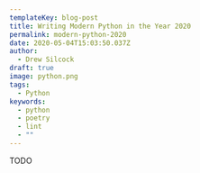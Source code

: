 ```yaml
---
templateKey: blog-post
title: Writing Modern Python in the Year 2020
permalink: modern-python-2020
date: 2020-05-04T15:03:50.037Z
author:
  - Drew Silcock
draft: true
image: python.png
tags:
  - Python
keywords:
  - python
  - poetry
  - lint
  - ""
---
```

TODO